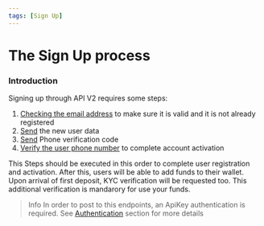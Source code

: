 ```yaml
---
tags: [Sign Up]
---
```


# The Sign Up process

### Introduction
Signing up through API V2 requires some steps:
1. [Checking the email address](/reference/Tropipay-API.v2.yaml/paths/~1access~1send_email_code/post) to make sure it is valid and it is not already registered
2. [Send](/reference/Tropipay-API.v2.yaml/paths/~1access~1signup/post) the new user data
3. [Send](/reference/Tropipay-API.v2.yaml/paths/~1access~1send_phone_code/post) Phone verification code 
4. [Verify the user phone number](/reference/Tropipay-API.v2.yaml/paths/~1access~1validate_phone/post) to complete account activation

This Steps should be executed in this order to complete user registration and activation. After this, users will be able to add funds to their wallet. Upon arrival of first deposit, KYC verification will be requested too. This additional verification is mandarory for use your funds.

> Info
> In order to post to this endpoints, an ApiKey authentication is required. 
> See [Authentication](/docs/tropipay-api-doc/ZG9jOjEwMDY4ODg5-authentication) section for more details
